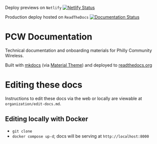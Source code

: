 Deploy previews on `Netlify`
[![Netlify Status](https://api.netlify.com/api/v1/badges/ce7d15f5-6e93-4702-af89-265f90684dcd/deploy-status)](https://app.netlify.com/sites/pcw-docs-preview/deploys)

Production deploy hosted on `ReadTheDocs`
[![Documentation Status](https://readthedocs.org/projects/pcwdocs/badge/?version=latest)](https://docs.phillycommunitywireless.org/en/latest/?badge=latest)

# PCW Documentation
Technical documentation and onboarding materials for Philly Community Wireless.

Built with [mkdocs](https://www.mkdocs.org) (via [Material Theme](https://squidfunk.github.io/mkdocs-material/)) 
and deployed to [readthedocs.org](readthedocs.org)

# Editing these docs
Instructions to edit these docs via the web or locally are viewable at `organization/edit-docs.md`.

## Editing locally with Docker 
* `git clone` 
* `docker compose up-d`; docs will be serving at `http://localhost:8000`

<!-- 
* [Team Onboarding](docs/onboarding.md)
* [Hardware Inventory](docs/hardware.md)
* [Mesh Kit Setup](docs/mesh-kit.md) 
-->

